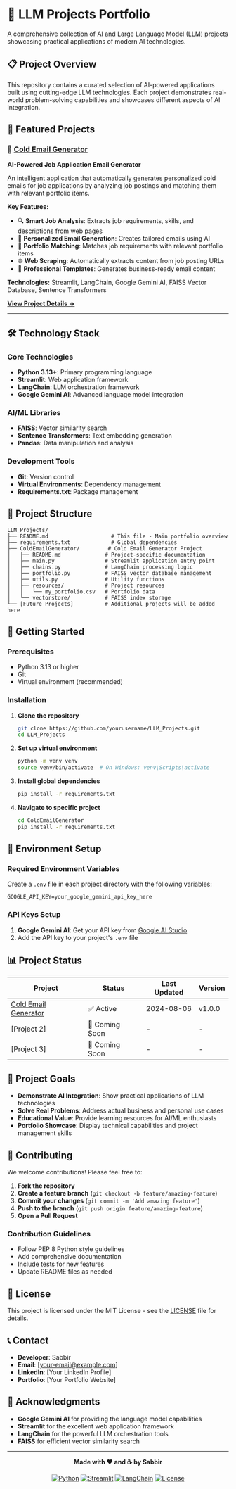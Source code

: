 # 🤖 LLM Projects Portfolio

A comprehensive collection of AI and Large Language Model (LLM) projects showcasing practical applications of modern AI technologies.

## 📋 Project Overview

This repository contains a curated selection of AI-powered applications built using cutting-edge LLM technologies. Each project demonstrates real-world problem-solving capabilities and showcases different aspects of AI integration.

## 🚀 Featured Projects

### 📧 [Cold Email Generator](./ColdEmailGenerator/)
**AI-Powered Job Application Email Generator**

An intelligent application that automatically generates personalized cold emails for job applications by analyzing job postings and matching them with relevant portfolio items.

**Key Features:**
- 🔍 **Smart Job Analysis**: Extracts job requirements, skills, and descriptions from web pages
- 📝 **Personalized Email Generation**: Creates tailored emails using AI
- 🎯 **Portfolio Matching**: Matches job requirements with relevant portfolio items
- 🌐 **Web Scraping**: Automatically extracts content from job posting URLs
- 💼 **Professional Templates**: Generates business-ready email content

**Technologies:** Streamlit, LangChain, Google Gemini AI, FAISS Vector Database, Sentence Transformers

**[View Project Details →](./ColdEmailGenerator/)**

---

## 🛠 Technology Stack

### Core Technologies
- **Python 3.13+**: Primary programming language
- **Streamlit**: Web application framework
- **LangChain**: LLM orchestration framework
- **Google Gemini AI**: Advanced language model integration

### AI/ML Libraries
- **FAISS**: Vector similarity search
- **Sentence Transformers**: Text embedding generation
- **Pandas**: Data manipulation and analysis

### Development Tools
- **Git**: Version control
- **Virtual Environments**: Dependency management
- **Requirements.txt**: Package management

## 📁 Project Structure

```
LLM_Projects/
├── README.md                    # This file - Main portfolio overview
├── requirements.txt             # Global dependencies
├── ColdEmailGenerator/         # Cold Email Generator Project
│   ├── README.md              # Project-specific documentation
│   ├── main.py                # Streamlit application entry point
│   ├── chains.py              # LangChain processing logic
│   ├── portfolio.py           # FAISS vector database management
│   ├── utils.py               # Utility functions
│   ├── resources/             # Project resources
│   │   └── my_portfolio.csv   # Portfolio data
│   └── vectorstore/           # FAISS index storage
└── [Future Projects]          # Additional projects will be added here
```

## 🚀 Getting Started

### Prerequisites
- Python 3.13 or higher
- Git
- Virtual environment (recommended)

### Installation

1. **Clone the repository**
   ```bash
   git clone https://github.com/yourusername/LLM_Projects.git
   cd LLM_Projects
   ```

2. **Set up virtual environment**
   ```bash
   python -m venv venv
   source venv/bin/activate  # On Windows: venv\Scripts\activate
   ```

3. **Install global dependencies**
   ```bash
   pip install -r requirements.txt
   ```

4. **Navigate to specific project**
   ```bash
   cd ColdEmailGenerator
   pip install -r requirements.txt
   ```

## 🔧 Environment Setup

### Required Environment Variables
Create a `.env` file in each project directory with the following variables:

```env
GOOGLE_API_KEY=your_google_gemini_api_key_here
```

### API Keys Setup
1. **Google Gemini AI**: Get your API key from [Google AI Studio](https://makersuite.google.com/app/apikey)
2. Add the API key to your project's `.env` file

## 📊 Project Status

| Project | Status | Last Updated | Version |
|---------|--------|--------------|---------|
| [Cold Email Generator](./ColdEmailGenerator/) | ✅ Active | 2024-08-06 | v1.0.0 |
| [Project 2] | 🚧 Coming Soon | - | - |
| [Project 3] | 🚧 Coming Soon | - | - |

## 🎯 Project Goals

- **Demonstrate AI Integration**: Show practical applications of LLM technologies
- **Solve Real Problems**: Address actual business and personal use cases
- **Educational Value**: Provide learning resources for AI/ML enthusiasts
- **Portfolio Showcase**: Display technical capabilities and project management skills

## 🤝 Contributing

We welcome contributions! Please feel free to:

1. **Fork the repository**
2. **Create a feature branch** (`git checkout -b feature/amazing-feature`)
3. **Commit your changes** (`git commit -m 'Add amazing feature'`)
4. **Push to the branch** (`git push origin feature/amazing-feature`)
5. **Open a Pull Request**

### Contribution Guidelines
- Follow PEP 8 Python style guidelines
- Add comprehensive documentation
- Include tests for new features
- Update README files as needed

## 📝 License

This project is licensed under the MIT License - see the [LICENSE](LICENSE) file for details.

## 📞 Contact

- **Developer**: Sabbir
- **Email**: [your-email@example.com]
- **LinkedIn**: [Your LinkedIn Profile]
- **Portfolio**: [Your Portfolio Website]

## 🙏 Acknowledgments

- **Google Gemini AI** for providing the language model capabilities
- **Streamlit** for the excellent web application framework
- **LangChain** for the powerful LLM orchestration tools
- **FAISS** for efficient vector similarity search

---

<div align="center">

**Made with ❤️ and ☕ by Sabbir**

[![Python](https://img.shields.io/badge/Python-3.13+-blue.svg)](https://www.python.org/)
[![Streamlit](https://img.shields.io/badge/Streamlit-1.48.0-red.svg)](https://streamlit.io/)
[![LangChain](https://img.shields.io/badge/LangChain-0.3.27-green.svg)](https://langchain.com/)
[![License](https://img.shields.io/badge/License-MIT-yellow.svg)](LICENSE)

</div>